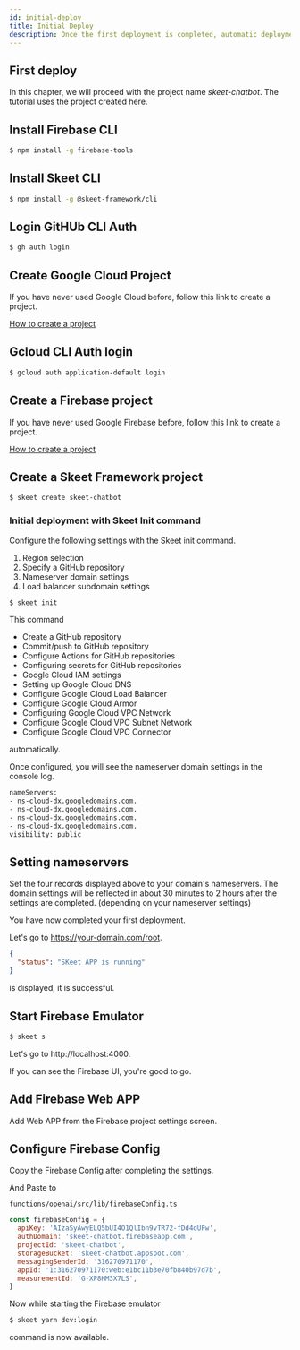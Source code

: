 ```yaml
---
id: initial-deploy
title: Initial Deploy
description: Once the first deployment is completed, automatic deployment by CI/CD will be triggered from subsequent commits
---
```


## First deploy

In this chapter, we will proceed with the project name _skeet-chatbot_.
The tutorial uses the project created here.

## Install Firebase CLI

```bash
$ npm install -g firebase-tools
```

## Install Skeet CLI

```bash
$ npm install -g @skeet-framework/cli
```

## Login GitHUb CLI Auth

```bash
$ gh auth login
```

## Create Google Cloud Project

If you have never used Google Cloud before, follow this link to create a project.

[How to create a project](https://cloud.google.com/resource-manager/docs/creating-managing-projects)

## Gcloud CLI Auth login

```bash
$ gcloud auth application-default login
```

## Create a Firebase project

If you have never used Google Firebase before, follow this link to create a project.

[How to create a project](https://firebase.google.com/docs/projects/learn-more?hl=en)

## Create a Skeet Framework project

```bash
$ skeet create skeet-chatbot
```

### Initial deployment with Skeet Init command

Configure the following settings with the Skeet init command.

1. Region selection
2. Specify a GitHub repository
3. Nameserver domain settings
4. Load balancer subdomain settings

```bash
$ skeet init
```

This command

- Create a GitHub repository
- Commit/push to GitHub repository
- Configure Actions for GitHub repositories
- Configuring secrets for GitHub repositories
- Google Cloud IAM settings
- Setting up Google Cloud DNS
- Configure Google Cloud Load Balancer
- Configure Google Cloud Armor
- Configuring Google Cloud VPC Network
- Configure Google Cloud VPC Subnet Network
- Configure Google Cloud VPC Connector

automatically.

Once configured, you will see the nameserver domain settings in the console log.

```bash
nameServers:
- ns-cloud-dx.googledomains.com.
- ns-cloud-dx.googledomains.com.
- ns-cloud-dx.googledomains.com.
- ns-cloud-dx.googledomains.com.
visibility: public
```

## Setting nameservers

Set the four records displayed above to your domain's nameservers.
The domain settings will be reflected in about 30 minutes to 2 hours after the settings are completed. (depending on your nameserver settings)

You have now completed your first deployment.

Let's go to https://your-domain.com/root.

```json
{
  "status": "SKeet APP is running"
}
```

is displayed, it is successful.

## Start Firebase Emulator

```bash
$ skeet s
```

Let's go to http://localhost:4000.

If you can see the Firebase UI, you're good to go.

## Add Firebase Web APP

Add Web APP from the Firebase project settings screen.

## Configure Firebase Config

Copy the Firebase Config after completing the settings.

And Paste to

`functions/openai/src/lib/firebaseConfig.ts`

```javascript
const firebaseConfig = {
  apiKey: 'AIzaSyAwyELQ5bUI4O1QlIbn9vTR72-fDd4dUFw',
  authDomain: 'skeet-chatbot.firebaseapp.com',
  projectId: 'skeet-chatbot',
  storageBucket: 'skeet-chatbot.appspot.com',
  messagingSenderId: '316270971170',
  appId: '1:316270971170:web:e1bc11b3e70fb840b97d7b',
  measurementId: 'G-XP8HM3X7LS',
}
```

Now while starting the Firebase emulator

```bash
$ skeet yarn dev:login
```

command is now available.

